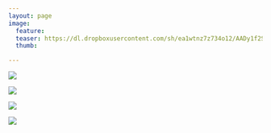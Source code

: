```yaml
---
layout: page
image:
  feature:
  teaser: https://dl.dropboxusercontent.com/sh/ea1wtnz7z734o12/AADy1f2S-ZP13TD1VYXQ8SH2a/luontokuvat/kes%C3%A4/10/DS56028_-245px.jpg
  thumb:

---
```


[![](https://dl.dropboxusercontent.com/sh/ea1wtnz7z734o12/AACLiVGMZ3OKhii1IKFFNYZva/luontokuvat/kes%C3%A4/10/DS56228-800px.jpg)](https://dl.dropboxusercontent.com/sh/ea1wtnz7z734o12/AAAlwmXns2eSa8F6QPCYlh6ba/luontokuvat/kes%C3%A4/10/DS56228.jpg)

[![](https://dl.dropboxusercontent.com/sh/ea1wtnz7z734o12/AADhTa1yOC9gR3v50Hmz-1bPa/luontokuvat/kes%C3%A4/10/DS56028-800px.jpg)](https://dl.dropboxusercontent.com/sh/ea1wtnz7z734o12/AAAx5_8TyKQCzgGNJXAJrE-za/luontokuvat/kes%C3%A4/10/DS56028.jpg)

[![](https://dl.dropboxusercontent.com/sh/ea1wtnz7z734o12/AABAtQUg22iqYXkngsuENMp_a/luontokuvat/kes%C3%A4/10/DS56031-800px.jpg)](https://dl.dropboxusercontent.com/sh/ea1wtnz7z734o12/AABYYj--Vorg1ItO57JvOiGIa/luontokuvat/kes%C3%A4/10/DS56031.jpg)

[![](https://dl.dropboxusercontent.com/sh/ea1wtnz7z734o12/AAC5URl5vkGSckldWx6gxMI_a/luontokuvat/kes%C3%A4/10/DS56028_1-800px.jpg)](https://dl.dropboxusercontent.com/sh/ea1wtnz7z734o12/AABJjQBGwadgUi8AwSIWDE5xa/luontokuvat/kes%C3%A4/10/DS56028_1.jpg)
